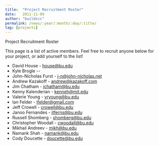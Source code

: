 ```yaml
---
title:  "Project Recruitment Roster"
date:   2011-11-09
author: "buildscc"
permalink: /news/:year/:month/:day/:title/
tag: [projects]
---
```


Project Recruitment Roster

This page is a list of active members. Feel free to recruit anyone below for your project, or add yourself to the list!

- David House - house@bu.edu
- Kyle Brogle --
- John-Nicholas Furst - j-n@john-nicholas.net
- Andrew Kazakoff - andrew@kazakoff.com
- Jim Chatham - jchatham@bu.edu
- Kenny Kalenderian - kenneh@mit.edu
- Valerie Young - vryoung@bu.edu
- Ian Felder - ifelder@gmail.com
- Jeff Crowell - crowell@bu.edu
- Janoo Fernandes - jtferns@bu.edu
- Russell Shomberg - shomberg@bu.edu
- Christopher Woodall - cwoodall@bu.edu
- Mikhail Andreev - mikh@bu.edu
- Namank Shah - namank@bu.edu
- Cody Doucette - doucette@bu.edu